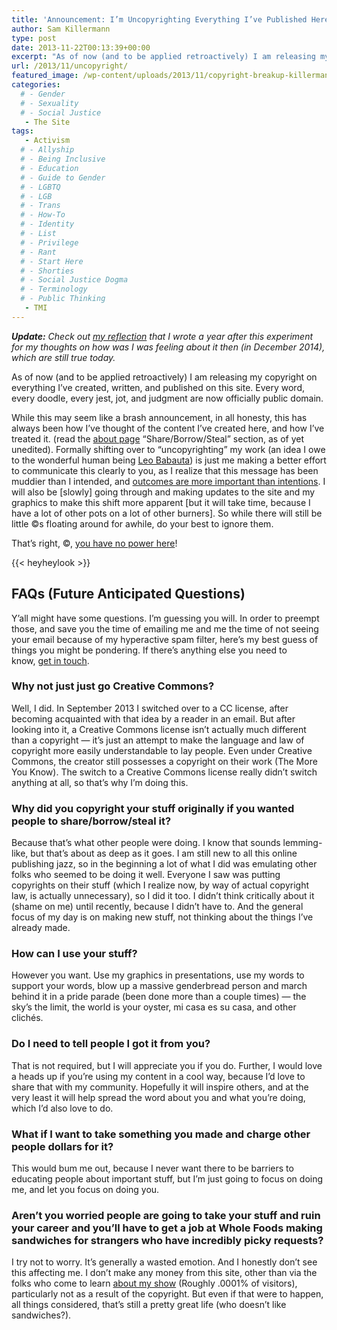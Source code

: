 ```yaml
---
title: 'Announcement: I’m Uncopyrighting Everything I’ve Published Here'
author: Sam Killermann
type: post
date: 2013-11-22T00:13:39+00:00
excerpt: "As of now (and to be applied retroactively) I am releasing my copyright on everything I've created, written, and published on this site. Every word, every doodle, every jest, jot, and judgment are now officially public domain."
url: /2013/11/uncopyright/
featured_image: /wp-content/uploads/2013/11/copyright-breakup-killermann-comic.jpg
categories: 
  # - Gender
  # - Sexuality
  # - Social Justice
   - The Site
tags:
   - Activism
  # - Allyship
  # - Being Inclusive
  # - Education
  # - Guide to Gender
  # - LGBTQ
  # - LGB
  # - Trans
  # - How-To
  # - Identity
  # - List
  # - Privilege
  # - Rant
  # - Start Here
  # - Shorties
  # - Social Justice Dogma
  # - Terminology
  # - Public Thinking
   - TMI
---
```

<address>
  <strong>Update:</strong> Check out <a href="/2014/12/uncopyright-reflection/">my reflection</a> that I wrote a year after this experiment for my thoughts on how was I was feeling about it then (in December 2014), which are still true today.
</address>

As of now (and to be applied retroactively) I am releasing my copyright on everything I&#8217;ve created, written, and published on this site. Every word, every doodle, every jest, jot, and judgment are now officially public domain.

While this may seem like a brash announcement, in all honesty, this has always been how I&#8217;ve thought of the content I&#8217;ve created here, and how I&#8217;ve treated it. (read the <a href="/about-the-blog/" target="_blank">about page</a> &#8220;Share/Borrow/Steal&#8221; section, as of yet unedited). Formally shifting over to &#8220;uncopyrighting&#8221; my work (an idea I owe to the wonderful human being <a href="http://leobabauta.com/" target="_blank">Leo Babauta</a>) is just me making a better effort to communicate this clearly to you, as I realize that this message has been muddier than I intended, and <a title="Why your intentions don’t really matter, but outcomes do" href="/2012/04/why-your-intentions-dont-matter-victim-blaming-and-political-correctness/" target="_blank">outcomes are more important than intentions</a>. I will also be [slowly] going through and making updates to the site and my graphics to make this shift more apparent [but it will take time, because I have a lot of other pots on a lot of other burners]. So while there will still be little ©s floating around for awhile, do your best to ignore them.

That&#8217;s right, ©, <a title="Gandalf the White, Y'all" href="http://youtu.be/0Jc9WpF3t1s?t=1m52s" target="_blank">you have no power here</a>!

{{< heyheylook >}}


## FAQs (Future Anticipated Questions)

Y&#8217;all might have some questions. I&#8217;m guessing you will. In order to preempt those, and save you the time of emailing me and me the time of not seeing your email because of my hyperactive spam filter, here&#8217;s my best guess of things you might be pondering. If there&#8217;s anything else you need to know, <a title="Contact" href="/contact/" target="_blank">get in touch</a>.

### Why not just just go Creative Commons?

Well, I did. In September 2013 I switched over to a CC license, after becoming acquainted with that idea by a reader in an email. But after looking into it, a Creative Commons license isn&#8217;t actually much different than a copyright &#8212; it&#8217;s just an attempt to make the language and law of copyright more easily understandable to lay people. Even under Creative Commons, the creator still possesses a copyright on their work (The More You Know). The switch to a Creative Commons license really didn&#8217;t switch anything at all, so that&#8217;s why I&#8217;m doing this.

### Why did you copyright your stuff originally if you wanted people to share/borrow/steal it?

Because that&#8217;s what other people were doing. I know that sounds lemming-like, but that&#8217;s about as deep as it goes. I am still new to all this online publishing jazz, so in the beginning a lot of what I did was emulating other folks who seemed to be doing it well. Everyone I saw was putting copyrights on their stuff (which I realize now, by way of actual copyright law, is actually unnecessary), so I did it too. I didn&#8217;t think critically about it (shame on me) until recently, because I didn&#8217;t have to. And the general focus of my day is on making new stuff, not thinking about the things I&#8217;ve already made.

### How can I use your stuff?

However you want. Use my graphics in presentations, use my words to support your words, blow up a massive genderbread person and march behind it in a pride parade (been done more than a couple times) &#8212; the sky&#8217;s the limit, the world is your oyster, mi casa es su casa, and other clichés.

### Do I need to tell people I got it from you?

That is not required, but I will appreciate you if you do. Further, I would love a heads up if you&#8217;re using my content in a cool way, because I&#8217;d love to share that with my community. Hopefully it will inspire others, and at the very least it will help spread the word about you and what you&#8217;re doing, which I&#8217;d also love to do.

### What if I want to take something you made and charge other people dollars for it?

This would bum me out, because I never want there to be barriers to educating people about important stuff, but I&#8217;m just going to focus on doing me, and let you focus on doing you.

### Aren&#8217;t you worried people are going to take your stuff and ruin your career and you&#8217;ll have to get a job at Whole Foods making sandwiches for strangers who have incredibly picky requests?

I try not to worry. It&#8217;s generally a wasted emotion. And I honestly don&#8217;t see this affecting me. I don&#8217;t make any money from this site, other than via the folks who come to learn [about my show][1] (Roughly .0001% of visitors), particularly not as a result of the copyright. But even if that were to happen, all things considered, that&#8217;s still a pretty great life (who doesn&#8217;t like sandwiches?).

 [1]: /a-show-about-snap-judgments-identity-and-oppression/ "A show about snap judgments, identity, and oppression."